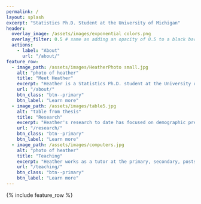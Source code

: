 ```yaml
---
permalink: /
layout: splash
excerpt: "Statistics Ph.D. Student at the University of Michigan"
header:
  overlay_image: /assets/images/exponential colors.png
  overlay_filter: 0.5 # same as adding an opacity of 0.5 to a black background
  actions:
    - label: "About"
      url: "/about/"
feature_row:
  - image_path: /assets/images/HeatherPhoto small.jpg
    alt: "photo of heather"
    title: "Meet Heather"
    excerpt: "Heather is a Statistics Ph.D. student at the University of Michigan. She is interested in applications of statistics in the social sciences."
    url: "/about/"
    btn_class: "btn--primary"
    btn_label: "Learn more"     
  - image_path: /assets/images/table5.jpg
    alt: "table from thesis"
    title: "Research"
    excerpt: "Heather's research to date has focused on demographic predictors of receipt of formal reproductive health education in the United States."
    url: "/research/"
    btn_class: "btn--primary"
    btn_label: "Learn more"
  - image_path: /assets/images/computers.jpg
    alt: "photo of heather"
    title: "Teaching"
    excerpt: "Heather works as a tutor at the primary, secondary, postsecondary, and postgraduate levels."
    url: "/teaching/"
    btn_class: "btn--primary"
    btn_label: "Learn more"  
---
```

{% include feature_row %}
